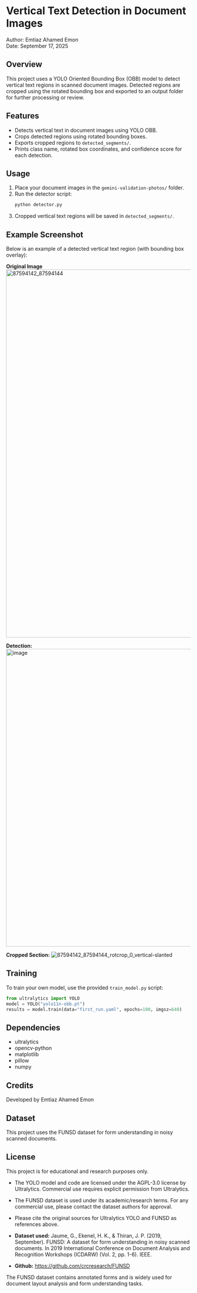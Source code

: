 # Vertical Text Detection in Document Images

Author: Emtiaz Ahamed Emon  
Date: September 17, 2025

## Overview
This project uses a YOLO Oriented Bounding Box (OBB) model to detect vertical text regions in scanned document images. Detected regions are cropped using the rotated bounding box and exported to an output folder for further processing or review.

## Features
- Detects vertical text in document images using YOLO OBB.
- Crops detected regions using rotated bounding boxes.
- Exports cropped regions to `detected_segments/`.
- Prints class name, rotated box coordinates, and confidence score for each detection.

## Usage
1. Place your document images in the `gemini-validation-photos/` folder.
2. Run the detector script:
   ```bash
   python detector.py
   ```
3. Cropped vertical text regions will be saved in `detected_segments/`.

## Example Screenshot
Below is an example of a detected vertical text region (with bounding box overlay):

**Original Image**
<img width="774" height="1000" alt="87594142_87594144" src="https://github.com/user-attachments/assets/2e0bdd40-f7c3-4488-9c1e-6b8198f8fda5" />

**Detection:**
<img width="628" height="809" alt="image" src="https://github.com/user-attachments/assets/4ed0d6df-743c-4f03-9158-2550bff4a8f3" />


**Cropped Section:**
![87594142_87594144_rotcrop_0_vertical-slanted](https://github.com/user-attachments/assets/235a3837-e985-419a-94e6-5515e17d06d5)


## Training
To train your own model, use the provided `train_model.py` script:
```python
from ultralytics import YOLO
model = YOLO("yolo11n-obb.pt")
results = model.train(data="first_run.yaml", epochs=100, imgsz=640)
```

## Dependencies
- ultralytics
- opencv-python
- matplotlib
- pillow
- numpy

## Credits
Developed by Emtiaz Ahamed Emon

## Dataset

This project uses the FUNSD dataset for form understanding in noisy scanned documents.


## License

This project is for educational and research purposes only.

- The YOLO model and code are licensed under the AGPL-3.0 license by Ultralytics. Commercial use requires explicit permission from Ultralytics.
- The FUNSD dataset is used under its academic/research terms. For any commercial use, please contact the dataset authors for approval.
- Please cite the original sources for Ultralytics YOLO and FUNSD as references above.


- **Dataset used:**
  Jaume, G., Ekenel, H. K., & Thiran, J. P. (2019, September). FUNSD: A dataset for form understanding in noisy scanned documents. In 2019 International Conference on Document Analysis and Recognition Workshops (ICDARW) (Vol. 2, pp. 1-6). IEEE.
- **Github:**
  https://github.com/crcresearch/FUNSD

The FUNSD dataset contains annotated forms and is widely used for document layout analysis and form understanding tasks.

